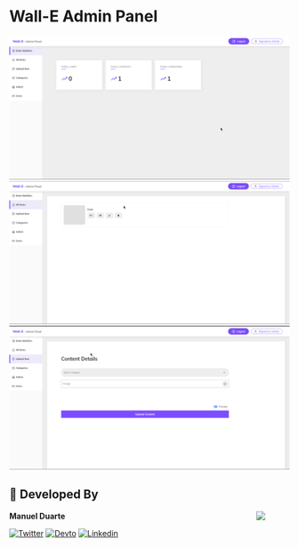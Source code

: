 # Wall-E Admin Panel

![ScreenShots](docs/Screenshot_101.png)
![ScreenShots](docs/Screenshot_102.png)
![ScreenShots](docs/Screenshot_103.png)

## 👨 Developed By

<a href="https://twitter.com/manuelduarte077" target="_blank">
  <img src="https://pbs.twimg.com/profile_images/1503781448700026887/Lso3ZZQi_400x400.jpg" width="60" align="right">
</a>

**Manuel Duarte**

[![Twitter](https://img.shields.io/badge/-Twitter-grey?logo=twitter)](https://twitter.com/manuelduarte077)
[![Devto](https://img.shields.io/badge/-Dev.to-grey?logo=dev.to)](https://dev.to/manuelduarte077)
[![Linkedin](https://img.shields.io/badge/-Linkedin-grey?logo=linkedin)](https://www.linkedin.com/in/manuelduarte077/)
